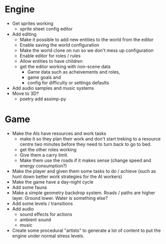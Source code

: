 # Engine

- Get sprites working
    - sprite sheet config editor
- Add editing
    - Make it possible to add new entities to the world from the editor
    - Enable saving the world configuration
    - Make the world clone on run so we don't mess up configuration
    - Enable editor for roles / rules
    - Allow entities to have children
    - get the editor working with non-scene data
        - Game data such as acheivements and roles, 
        - game goals and 
        - config for difficulty or settings defaults
- Add audio samples and music systems
- Move to 3D?
    - poetry add assimp-py

# Game

- Make the AIs have resources and work tasks
    - make it so they plan their work and don't start treking to a resource
      centre two minutes before they need to turn back to go to bed.
    - get the other roles working
    - Give them a carry limit.
    - Make them use the roads if it makes sense (change speed and energy consumption?)
- Make the player and given them some tasks to do / achieve (such as hunt down
  better work strategies for the AI workers)
- Make the game have a day-night cycle
- Add some fauna
- Make a simple geometry backdrop system. Roads / paths are higher layer. Ground lower. Water is something else?
- Add some levels / transitions
- Add audio
    - sound effects for actions
    - ambient sound
    - music
- Create some procedural "artists" to generate a lot of content to put the
  engine under normal stress levels.
